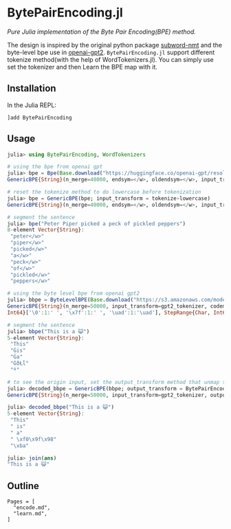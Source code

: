 # BytePairEncoding.jl

*Pure Julia implementation of the Byte Pair Encoding(BPE) method.*

The design is inspired by the original python package [subword-nmt](https://github.com/rsennrich/subword-nmt) and the byte-level bpe use in [openai-gpt2](https://github.com/openai/gpt-2). `BytePairEncoding.jl` support different tokenize
method(with the help of WordTokenizers.jl). You can simply use set the tokenizer and then Learn the BPE map with it.


## Installation

In the Julia REPL:

```
]add BytePairEncoding
```


## Usage

```julia
julia> using BytePairEncoding, WordTokenizers

# using the bpe from openai gpt
julia> bpe = Bpe(Base.download("https://huggingface.co/openai-gpt/resolve/main/merges.txt"))
GenericBPE{String}(n_merge=40000, endsym=</w>, oldendsym=</w>, input_transform=tokenize)

# reset the tokenize method to do lowercase before tokenization
julia> bpe = GenericBPE(bpe; input_transform = tokenize∘lowercase)
GenericBPE{String}(n_merge=40000, endsym=</w>, oldendsym=</w>, input_transform=ComposedFunction{typeof(tokenize), typeof(lowercase)}(WordTokenizers.tokenize, lowercase))

# segment the sentence
julia> bpe("Peter Piper picked a peck of pickled peppers")
8-element Vector{String}:
 "peter</w>"
 "piper</w>"
 "picked</w>"
 "a</w>"
 "peck</w>"
 "of</w>"
 "pickled</w>"
 "peppers</w>"

# using the byte level bpe from openai gpt2
julia> bbpe = ByteLevelBPE(Base.download("https://s3.amazonaws.com/models.huggingface.co/bert/gpt2-merges.txt"))
GenericBPE{String}(n_merge=50000, input_transform=gpt2_tokenizer, codemap=BytePairEncoding.CodeMap(StepRange{Char,
Int64}['\0':1:' ', '\x7f':1:' ', '\uad':1:'\uad'], StepRange{Char, Int64}['Ā':1:'Ġ', 'ġ':1:'ł', 'Ń':1:'Ń']))

# segment the sentence
julia> bbpe("This is a 😺")
5-element Vector{String}:
 "This"
 "Ġis"
 "Ġa"
 "ĠðŁĺ"
 "º"

# to see the origin input, set the output_transform method that unmap the codepoint
julia> decoded_bbpe = GenericBPE(bbpe; output_transform = BytePairEncoding.UnMap(bbpe.codemap))
GenericBPE{String}(n_merge=50000, input_transform=gpt2_tokenizer, output_transform=BytePairEncoding.UnMap(BytePairEncoding.CodeMap(StepRange{Char, Int64}['\0':1:' ', '\x7f':1:' ', '\uad':1:'\uad'], StepRange{Char, Int64}['Ā':1:'Ġ', 'ġ':1:'ł', 'Ń':1:'Ń'])), codemap=BytePairEncoding.CodeMap(StepRange{Char, Int64}['\0':1:' ', '\x7f':1:' ', '\uad':1:'\uad'], StepRange{Char, Int64}['Ā':1:'Ġ', 'ġ':1:'ł', 'Ń':1:'Ń']))

julia> decoded_bbpe("This is a 😺")
5-element Vector{String}:
 "This"
 " is"
 " a"
 " \xf0\x9f\x98"
 "\xba"

julia> join(ans)
"This is a 😺"

```


## Outline

```@contents
Pages = [
  "encode.md",
  "learn.md",
]
```
